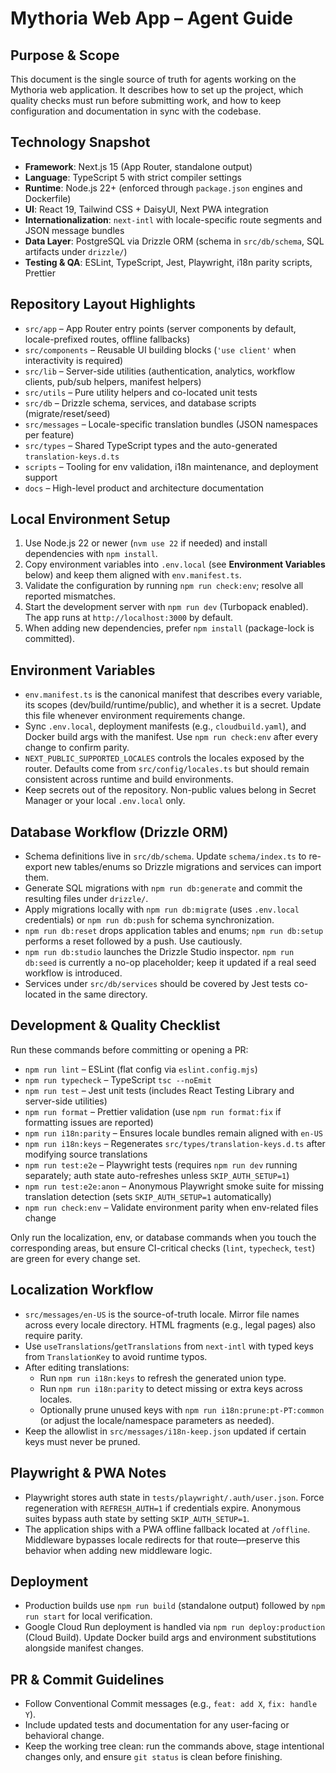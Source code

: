 # Mythoria Web App – Agent Guide

## Purpose & Scope
This document is the single source of truth for agents working on the Mythoria web application. It describes how to set up the project, which quality checks must run before submitting work, and how to keep configuration and documentation in sync with the codebase.

## Technology Snapshot
- **Framework**: Next.js 15 (App Router, standalone output)
- **Language**: TypeScript 5 with strict compiler settings
- **Runtime**: Node.js 22+ (enforced through `package.json` engines and Dockerfile)
- **UI**: React 19, Tailwind CSS + DaisyUI, Next PWA integration
- **Internationalization**: `next-intl` with locale-specific route segments and JSON message bundles
- **Data Layer**: PostgreSQL via Drizzle ORM (schema in `src/db/schema`, SQL artifacts under `drizzle/`)
- **Testing & QA**: ESLint, TypeScript, Jest, Playwright, i18n parity scripts, Prettier

## Repository Layout Highlights
- `src/app` – App Router entry points (server components by default, locale-prefixed routes, offline fallbacks)
- `src/components` – Reusable UI building blocks (`'use client'` when interactivity is required)
- `src/lib` – Server-side utilities (authentication, analytics, workflow clients, pub/sub helpers, manifest helpers)
- `src/utils` – Pure utility helpers and co-located unit tests
- `src/db` – Drizzle schema, services, and database scripts (migrate/reset/seed)
- `src/messages` – Locale-specific translation bundles (JSON namespaces per feature)
- `src/types` – Shared TypeScript types and the auto-generated `translation-keys.d.ts`
- `scripts` – Tooling for env validation, i18n maintenance, and deployment support
- `docs` – High-level product and architecture documentation

## Local Environment Setup
1. Use Node.js 22 or newer (`nvm use 22` if needed) and install dependencies with `npm install`.
2. Copy environment variables into `.env.local` (see **Environment Variables** below) and keep them aligned with `env.manifest.ts`.
3. Validate the configuration by running `npm run check:env`; resolve all reported mismatches.
4. Start the development server with `npm run dev` (Turbopack enabled). The app runs at `http://localhost:3000` by default.
5. When adding new dependencies, prefer `npm install` (package-lock is committed).

## Environment Variables
- `env.manifest.ts` is the canonical manifest that describes every variable, its scopes (dev/build/runtime/public), and whether it is a secret. Update this file whenever environment requirements change.
- Sync `.env.local`, deployment manifests (e.g., `cloudbuild.yaml`), and Docker build args with the manifest. Use `npm run check:env` after every change to confirm parity.
- `NEXT_PUBLIC_SUPPORTED_LOCALES` controls the locales exposed by the router. Defaults come from `src/config/locales.ts` but should remain consistent across runtime and build environments.
- Keep secrets out of the repository. Non-public values belong in Secret Manager or your local `.env.local` only.

## Database Workflow (Drizzle ORM)
- Schema definitions live in `src/db/schema`. Update `schema/index.ts` to re-export new tables/enums so Drizzle migrations and services can import them.
- Generate SQL migrations with `npm run db:generate` and commit the resulting files under `drizzle/`.
- Apply migrations locally with `npm run db:migrate` (uses `.env.local` credentials) or `npm run db:push` for schema synchronization.
- `npm run db:reset` drops application tables and enums; `npm run db:setup` performs a reset followed by a push. Use cautiously.
- `npm run db:studio` launches the Drizzle Studio inspector. `npm run db:seed` is currently a no-op placeholder; keep it updated if a real seed workflow is introduced.
- Services under `src/db/services` should be covered by Jest tests co-located in the same directory.

## Development & Quality Checklist
Run these commands before committing or opening a PR:
- `npm run lint` – ESLint (flat config via `eslint.config.mjs`)
- `npm run typecheck` – TypeScript `tsc --noEmit`
- `npm run test` – Jest unit tests (includes React Testing Library and server-side utilities)
- `npm run format` – Prettier validation (use `npm run format:fix` if formatting issues are reported)
- `npm run i18n:parity` – Ensures locale bundles remain aligned with `en-US`
- `npm run i18n:keys` – Regenerates `src/types/translation-keys.d.ts` after modifying source translations
- `npm run test:e2e` – Playwright tests (requires `npm run dev` running separately; auth state auto-refreshes unless `SKIP_AUTH_SETUP=1`)
- `npm run test:e2e:anon` – Anonymous Playwright smoke suite for missing translation detection (sets `SKIP_AUTH_SETUP=1` automatically)
- `npm run check:env` – Validate environment parity when env-related files change

Only run the localization, env, or database commands when you touch the corresponding areas, but ensure CI-critical checks (`lint`, `typecheck`, `test`) are green for every change set.

## Localization Workflow
- `src/messages/en-US` is the source-of-truth locale. Mirror file names across every locale directory. HTML fragments (e.g., legal pages) also require parity.
- Use `useTranslations`/`getTranslations` from `next-intl` with typed keys from `TranslationKey` to avoid runtime typos.
- After editing translations:
  - Run `npm run i18n:keys` to refresh the generated union type.
  - Run `npm run i18n:parity` to detect missing or extra keys across locales.
  - Optionally prune unused keys with `npm run i18n:prune:pt-PT:common` (or adjust the locale/namespace parameters as needed).
- Keep the allowlist in `src/messages/i18n-keep.json` updated if certain keys must never be pruned.

## Playwright & PWA Notes
- Playwright stores auth state in `tests/playwright/.auth/user.json`. Force regeneration with `REFRESH_AUTH=1` if credentials expire. Anonymous suites bypass auth state by setting `SKIP_AUTH_SETUP=1`.
- The application ships with a PWA offline fallback located at `/offline`. Middleware bypasses locale redirects for that route—preserve this behavior when adding new middleware logic.

## Deployment
- Production builds use `npm run build` (standalone output) followed by `npm run start` for local verification.
- Google Cloud Run deployment is handled via `npm run deploy:production` (Cloud Build). Update Docker build args and environment substitutions alongside manifest changes.

## PR & Commit Guidelines
- Follow Conventional Commit messages (e.g., `feat: add X`, `fix: handle Y`).
- Include updated tests and documentation for any user-facing or behavioral change.
- Keep the working tree clean: run the commands above, stage intentional changes only, and ensure `git status` is clean before finishing.
